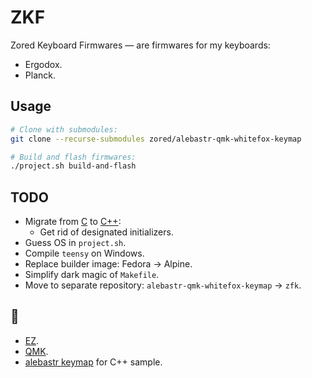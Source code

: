 # ZKF
Zored Keyboard Firmwares — are firmwares for my keyboards:
- Ergodox.
- Planck.

## Usage
```bash
# Clone with submodules:
git clone --recurse-submodules zored/alebastr-qmk-whitefox-keymap

# Build and flash firmwares:
./project.sh build-and-flash
```

## TODO
- Migrate from [C](./keymap.c) to [C++](./src/main.cpp):
    + Get rid of designated initializers.
- Guess OS in `project.sh`.
- Compile `teensy` on Windows.
- Replace builder image: Fedora -> Alpine.
- Simplify dark magic of `Makefile`.
- Move to separate repository: `alebastr-qmk-whitefox-keymap` -> `zfk`.

## 💖
- [EZ](https://ergodox-ez.com/).
- [QMK](https://github.com/qmk/qmk_firmware).
- [alebastr keymap](https://git.alebastr.su/alebastr/qmk-whitefox-keymap) for C++ sample.